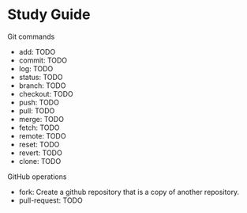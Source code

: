 # Study Guide

Git commands
- add: TODO
- commit: TODO
- log: TODO
- status: TODO
- branch: TODO
- checkout: TODO
- push: TODO
- pull: TODO
- merge: TODO
- fetch: TODO
- remote: TODO
- reset: TODO
- revert: TODO
- clone: TODO

GitHub operations
- fork: Create a github repository that is a copy of another repository.
- pull-request: TODO
